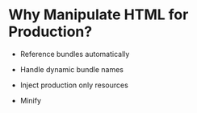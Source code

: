 # Why Manipulate HTML for Production?

* Reference bundles automatically

* Handle dynamic bundle names

* Inject production only resources

* Minify
